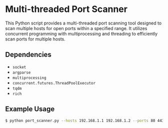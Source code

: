 # Multi-threaded Port Scanner

This Python script provides a multi-threaded port scanning tool designed to scan multiple hosts for open ports within a specified range. It utilizes concurrent programming with multiprocessing and threading to efficiently scan ports for multiple hosts.

## Dependencies

- `socket`
- `argparse`
- `multiprocessing`
- `concurrent.futures.ThreadPoolExecutor`
- `tqdm`
- `rich`

## Example Usage

```bash
$ python port_scanner.py --hosts 192.168.1.1 192.168.1.2 --ports 80 443 8080-8090
